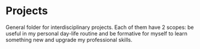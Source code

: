 # Projects
General folder for interdisciplinary projects. Each of them have 2 scopes: be useful in my personal day-life routine and be formative for myself to learn something new and upgrade my professional skills.
